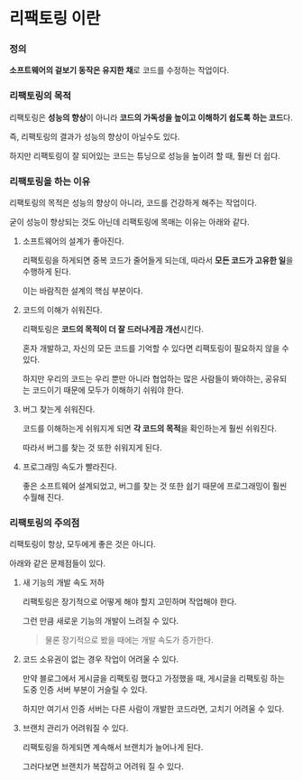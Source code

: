 # 리팩토링 이란

### 정의

**소프트웨어의 겉보기 동작은 유지한 채**로 코드를 수정하는 작업이다.

### 리팩토링의 목적

리팩토링은 **성능의 향상**이 아니라 **코드의 가독성을 높이고 이해하기 쉽도록 하는 코드**다.

즉, 리팩토링의 결과가 성능의 향상이 아닐수도 있다.

하지만 리팩토링이 잘 되어있는 코드는 튜닝으로 성능을 높이려 할 때, 훨씬 더 쉽다.

### 리팩토링을 하는 이유

리팩토링의 목적은 성능의 향상이 아니라, 코드를 건강하게 해주는 작업이다.

굳이 성능이 향상되는 것도 아닌데 리팩토링에 목매는 이유는 아래와 같다.

1. 소프트웨어의 설계가 좋아진다.

   리팩토링을 하게되면 중복 코드가 줄어들게 되는데, 따라서 **모든 코드가 고유한 일**을 수행하게 된다.

   이는 바람직한 설계의 핵심 부분이다.


2. 코드의 이해가 쉬워진다.

   리팩토링은 **코드의 목적이 더 잘 드러나게끔 개선**시킨다.

   혼자 개발하고, 자신의 모든 코드를 기억할 수 있다면 리팩토링이 필요하지 않을 수 있다.

   하지만 우리의 코드는 우리 뿐만 아니라 협업하는 많은 사람들이 봐야하는, 공유되는 코드이기 때문에 모두가 이해하기 쉬워야 한다.


3. 버그 찾는게 쉬워진다.

   코드를 이해하는게 쉬워지게 되면 **각 코드의 목적**을 확인하는게 훨씬 쉬워진다.

   따라서 버그를 찾는 것 또한 쉬워지게 된다.


4. 프로그래밍 속도가 빨라진다.

   좋은 소프트웨어 설계되었고, 버그를 찾는 것 또한 쉽기 때문에 프로그래밍이 훨씬 수월해 진다.

### 리팩토링의 주의점

리팩토링이 항상, 모두에게 좋은 것은 아니다.

아래와 같은 문제점들이 있다.

1. 새 기능의 개발 속도 저하

   리팩토링은 장기적으로 어떻게 해야 할지 고민하며 작업해야 한다.

   그런 만큼 새로운 기능의 개발이 느려질 수 있다.

   > 물론 장기적으로 봤을 때에는 개발 속도가 증가한다.


2. 코드 소유권이 없는 경우 작업이 어려울 수 있다.

   만약 블로그에서 게시글을 리팩토링 했다고 가정했을 때, 게시글을 리팩토링 하는 도중 인증 서버 부분이 거슬릴 수 있다.

   하지만 여기서 인증 서버는 다른 사람이 개발한 코드라면, 고치기 어려울 수 있다.


3. 브랜치 관리가 어려워질 수 있다.

   리팩토링을 하게되면 계속해서 브랜치가 늘어나게 된다.

   그러다보면 브랜치가 복잡하고 어려워 질 수 있다.